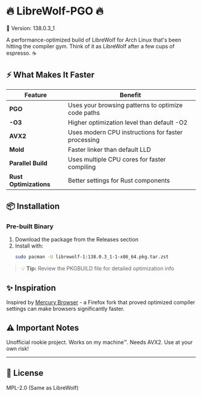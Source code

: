 # 🔥 LibreWolf-PGO 🔥

📌 Version: 138.0.3_1

A performance-optimized build of LibreWolf for Arch Linux that's been hitting the compiler gym. Think of it as LibreWolf after a few cups of espresso. ☕

## ⚡ What Makes It Faster

| Feature | Benefit |
|---------|---------|
| **PGO** | Uses your browsing patterns to optimize code paths |
| **-O3** | Higher optimization level than default -O2 |
| **AVX2** | Uses modern CPU instructions for faster processing |
| **Mold** | Faster linker than default LLD |
| **Parallel Build** | Uses multiple CPU cores for faster compiling |
| **Rust Optimizations** | Better settings for Rust components |

## 📦 Installation

### Pre-built Binary

1. Download the package from the Releases section
2. Install with:
   ```bash
   sudo pacman -U librewolf-1:138.0.3_1-1-x86_64.pkg.tar.zst
   ```
> 💡 **Tip:** Review the PKGBUILD file for detailed optimization info

## ✨ Inspiration

Inspired by [Mercury Browser](https://github.com/Alex313031/Mercury) - a Firefox fork that proved optimized compiler settings can make browsers significantly faster. 

## ⚠️ Important Notes

Unofficial rookie project. Works on my machine™. Needs AVX2. Use at your own risk!

---

## 📄 License

MPL-2.0 (Same as LibreWolf)
